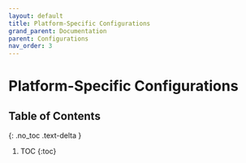 ```yaml
---
layout: default
title: Platform-Specific Configurations
grand_parent: Documentation
parent: Configurations
nav_order: 3
---
```


# Platform-Specific Configurations

## Table of Contents
{: .no_toc .text-delta }

1. TOC
{:toc}